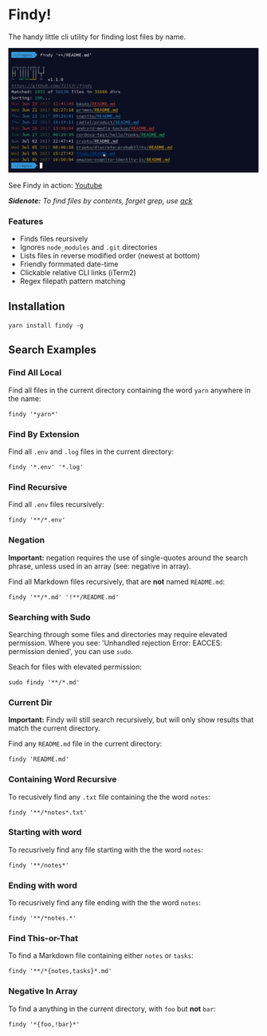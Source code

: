 # Findy!

The handy little cli utility for finding lost files by name.

![[Findy Example Output](img/findy-example-output.png)](img/findy-example-output.png)

See Findy in action: [Youtube](http://www.youtube.com/watch?v=bAXpDzsq32g)

_**Sidenote:** To find files by contents, forget grep, use [ack](https://beyondgrep.com/)_


### Features

- Finds files reursively
- Ignores `node_modules` and `.git` directories
- Lists files in reverse modified order (newest at bottom)
- Friendly formmated date-time
- Clickable relative CLI links (iTerm2)
- Regex filepath pattern matching

## Installation

```shell
yarn install findy -g
```

## Search Examples

### Find All Local

Find all files in the current directory containing the word `yarn` anywhere in the name:

```shell
findy '*yarn*'
```

### Find By Extension

Find all `.env` and `.log` files in the current directory:

```shell
findy '*.env' '*.log'
```

### Find Recursive

Find all `.env` files recursively:

```shell
findy '**/*.env'
```

### Negation

**Important:** negation requires the use of single-quotes around the search phrase, unless used in an array (see: negative in array).

Find all Markdown files recursively, that are **not** named `README.md`:

```shell
findy '**/*.md' '!**/README.md'
```

### Searching with Sudo

Searching through some files and directories may require elevated permission. Where you see: 'Unhandled rejection Error: EACCES: permission denied', you can use `sudo`.

Seach for files with elevated permission:

```shell
sudo findy '**/*.md'
```

### Current Dir

**Important:** Findy will still search recursively, but will only show results that match the current directory.

Find any `README.md` file in the current directory:

```shell
findy 'README.md'
```

### Containing Word Recursive

To recusively find any `.txt` file containing the the word `notes`:

```shell
findy '**/*notes*.txt'
```

### Starting with word

To recusrively find any file starting with the the word `notes`:

```shell
findy '**/notes*'
```

### Ending with word

To recusrively find any file ending with the the word `notes`:

```shell
findy '**/*notes.*'
```

### Find This-or-That

To find a Markdown file containing either `notes` or `tasks`:

```shell
findy '**/*{notes,tasks}*.md'
```

### Negative In Array

To find a anything in the current directory, with `foo` but **not** `bar`:

```shell
findy '*{foo,!bar}*'
```

